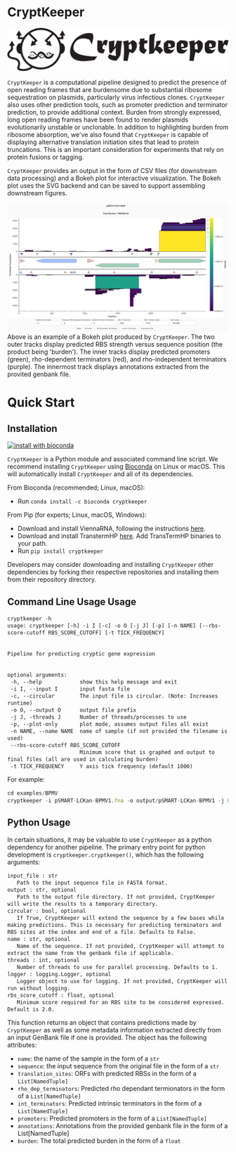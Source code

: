 # CryptKeeper
![CryptKeeper logo with name](./cryptkeeper/assets/cryptkeeper_long.svg)


`CryptKeeper` is a computational pipeline designed to predict the presence of open reading frames that are burdensome due to substantial ribosome sequestration on plasmids, particularly virus infectious clones. `CryptKeeper` also uses other prediction tools, such as promoter prediction and terminator prediction, to provide additional context. Burden from strongly expressed, long open reading frames have been found to render plasmids evolutionarily unstable or unclonable. In addition to highlighting burden from ribosome absorption, we've also found that `CryptKeeper` is capable of displaying alternative translation initiation sites that lead to protein truncations. This is an important consideration for experiments that rely on protein fusions or tagging.


`CryptKeeper` provides an output in the form of CSV files (for downstream data processing) and a Bokeh plot for interactive visualization. The Bokeh plot uses the SVG backend and can be saved to support assembling downstream figures.


![Example CryptKeeper output of a medium strength BFP expression plasmid.](./examples/output.png)
Above is an example of a Bokeh plot produced by `CryptKeeper`. The two outer tracks display predicted RBS strength versus sequence position (the product being 'burden'). The inner tracks display predicted promoters (green), rho-dependent terminators (red), and rho-independent terminators (purple). The innermost track displays annotations extracted from the provited genbank file.


# Quick Start
## Installation

[![install with bioconda](https://img.shields.io/badge/install%20with-bioconda-brightgreen.svg?style=flat)](http://bioconda.github.io/recipes/cryptkeeper/README.html)

`CryptKeeper` is a Python module and associated command line script. We recommend installing `CryptKeeper` using [Bioconda](https://bioconda.github.io/) on Linux or macOS. This will automatically install `CryptKeeper` and all of its dependencies.


From Bioconda (recommended; Linux, macOS):
- Run `conda install -c bioconda cryptkeeper`

From Pip (for experts; Linux, macOS, Windows):
- Download and install ViennaRNA, following the instructions [here](https://www.tbi.univie.ac.at/RNA/).
- Download and install TranstermHP [here](https://transterm.cbcb.umd.edu/). Add TransTermHP binaries to your path.
- Run `pip install cryptkeeper`

Developers may consider downloading and installing `CryptKeeper` other dependencies by forking their respective repositories and installing them from their repository directory.

## Command Line Usage Usage


```
cryptkeeper -h
usage: cryptkeeper [-h] -i I [-c] -o O [-j J] [-p] [-n NAME] [--rbs-score-cutoff RBS_SCORE_CUTOFF] [-t TICK_FREQUENCY]


Pipeline for predicting cryptic gene expression


optional arguments:
 -h, --help            show this help message and exit
 -i I, --input I       input fasta file
 -c, --circular        The input file is circular. (Note: Increases runtime)
 -o O, --output O      output file prefix
 -j J, -threads J      Number of threads/processes to use
 -p, --plot-only       plot mode, assumes output files all exist
 -n NAME, --name NAME  name of sample (if not provided the filename is used)
 --rbs-score-cutoff RBS_SCORE_CUTOFF
                       Minimum score that is graphed and output to final files (all are used in calculating burden)
 -t TICK_FREQUENCY     Y axis tick frequency (default 1000)
```




For example:
```javascript
cd examples/BPMV
cryptkeeper -i pSMART-LCKan-BPMV1.fna -o output/pSMART-LCKan-BPMV1 -j 8 -c
```


## Python Usage


In certain situations, it may be valuable to use `CryptKeeper` as a python dependency for another pipeline.
The primary entry point for python development is `cryptkeeper.cryptkeeper()`, which has the following arguments:


```
input_file : str
   Path to the input sequence file in FASTA format.
output : str, optional
   Path to the output file directory. If not provided, CryptKeeper will write the results to a temporary directory.
circular : bool, optional
   If True, CryptKeeper will extend the sequence by a few bases while making predictions. This is necessary for predicting terminators and RBS sites at the index and end of a file. Defaults to False.
name : str, optional
   Name of the sequence. If not provided, CryptKeeper will attempt to extract the name from the genbank file if applicable.
threads : int, optional
   Number of threads to use for parallel processing. Defaults to 1.
logger : logging.Logger, optional
   Logger object to use for logging. If not provided, CryptKeeper will run without logging.
rbs_score_cutoff : float, optional
   Minimum score required for an RBS site to be considered expressed. Default is 2.0.
```


This function returns an object that contains predictions made by `CryptKeeper` as well as some metadata information extracted directly from an input GenBank file if one is provided. The object has the following attributes:


* `name`: the name of the sample in the form of a `str`
* `sequence`: the input sequence from the original file in the form of a `str`
* `translation_sites`: ORFs with predicted RBSs in the form of a `List[NamedTuple]`
* `rho_dep_terminators`: Predicted rho dependant termionators in the form of a `List[NamedTuple]`
* `int_terminators`: Predicted intrinsic terminators in the form of a `List[NamedTuple]`
* `promoters`: Predicted promoters in the form of a `List[NamedTuple]`
* `annotations`: Annotations from the provided genbank file in the form of a List[NamedTuple]
* `burden`: The total predicted burden in the form of a `float`
